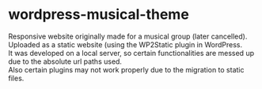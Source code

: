# wordpress-musical-theme
Responsive website originally made for a musical group (later cancelled). 
<br>Uploaded as a static website (using the WP2Static plugin in WordPress. 
<br>It was developed on a local server, so certain functionalities are messed up due to the absolute url paths used. 
<br>Also certain plugins may not work properly due to the migration to static files.
